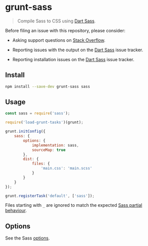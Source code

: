 # grunt-sass

> Compile Sass to CSS using [Dart Sass][].

[Dart Sass]: http://sass-lang.com/dart-sass

Before filing an issue with this repository, please consider:

* Asking support questions on [Stack Overflow][].

* Reporting issues with the output on the [Dart Sass][Dart Sass issues] issue tracker.

* Reporting installation issues on the [Dart Sass][Dart Sass issues] issue tracker.

[Stack Overflow]: https://stackoverflow.com/questions/tagged/sass
[Dart Sass issues]: https://github.com/sass/dart-sass/issues/new

## Install

```sh
npm install --save-dev grunt-sass sass
```

## Usage

```js
const sass = require('sass');

require('load-grunt-tasks')(grunt);

grunt.initConfig({
	sass: {
		options: {
			implementation: sass,
			sourceMap: true
		},
		dist: {
			files: {
				'main.css': 'main.scss'
			}
		}
	}
});

grunt.registerTask('default', ['sass']);
```

Files starting with `_` are ignored to match the expected [Sass partial behaviour](http://sass-lang.com/documentation/file.SASS_REFERENCE.html#partials).

## Options

See the Sass [options](https://sass-lang.com/documentation/js-api/interfaces/options/).
